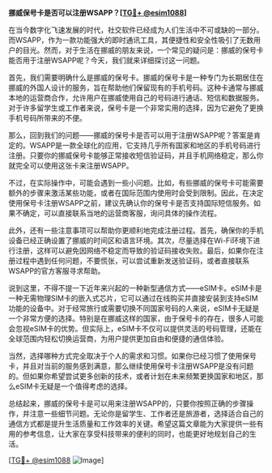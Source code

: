 **挪威保号卡是否可以注册WSAPP？[[TG💪+ @esim1088](https://t.me/s/esim1088)]**

在当今数字化飞速发展的时代，社交软件已经成为人们生活中不可或缺的一部分。而WSAPP，作为一款功能强大的即时通讯工具，其便捷性和安全性吸引了无数用户的目光。然而，对于生活在挪威的朋友来说，一个常见的疑问是：挪威的保号卡能否用于注册WSAPP呢？今天，我们就来详细探讨这一问题。

首先，我们需要明确什么是挪威的保号卡。挪威的保号卡是一种专门为长期居住在挪威的外国人设计的服务，旨在帮助他们保留现有的手机号码。这种卡通常与挪威本地的运营商合作，允许用户在挪威使用自己的号码进行通话、短信和数据服务。对于许多留学生或工作者来说，保号卡是一个非常实用的选择，因为它避免了更换手机号码所带来的不便。

那么，回到我们的问题——挪威的保号卡是否可以用于注册WSAPP呢？答案是肯定的。WSAPP是一款全球化的应用，它支持几乎所有国家和地区的手机号码进行注册。只要你的挪威保号卡能够正常接收短信验证码，并且手机网络稳定，那么你就完全可以使用这张卡来注册WSAPP。

不过，在实际操作中，可能会遇到一些小问题。比如，有些挪威的保号卡可能需要额外的步骤来激活某些功能，或者在国际范围内使用时会受到限制。因此，在决定使用保号卡注册WSAPP之前，建议先确认你的保号卡是否支持国际短信服务。如果不确定，可以直接联系当地的运营商客服，询问具体的操作流程。

此外，还有一些注意事项可以帮助你更顺利地完成注册过程。首先，确保你的手机设备已经正确设置了挪威的时间区和语言环境。其次，尽量选择在Wi-Fi环境下进行注册，这样可以避免因网络不稳定而导致的验证码接收失败。最后，如果你在注册过程中遇到任何问题，不要慌张，可以尝试重新发送验证码，或者直接联系WSAPP的官方客服寻求帮助。

说到这里，不得不提一下近年来兴起的一种新型通信方式——eSIM卡。eSIM卡是一种无需物理SIM卡的嵌入式芯片，它可以通过在线购买并直接安装到支持eSIM功能的设备中。对于经常旅行或需要切换不同国家号码的人来说，eSIM卡无疑是一个非常方便的选择。特别是在挪威这样的国家，由于保号卡的存在，很多人可能会忽视eSIM卡的优势。但实际上，eSIM卡不仅可以提供灵活的号码管理，还能在全球范围内轻松切换运营商，为用户提供更加自由和便捷的通信体验。

当然，选择哪种方式完全取决于个人的需求和习惯。如果你已经习惯了使用保号卡，并且对当前的服务感到满意，那么继续使用保号卡注册WSAPP是没有问题的。但如果你希望尝试更多创新的技术，或者计划在未来频繁更换国家和地区，那么eSIM卡无疑是一个值得考虑的选择。

总结起来，挪威的保号卡是可以用来注册WSAPP的，只要你按照正确的步骤操作，并注意一些细节问题。无论你是留学生、工作者还是旅游者，选择适合自己的通信方式都是提升生活质量和工作效率的关键。希望这篇文章能为大家提供一些有用的参考信息，让大家在享受科技带来的便利的同时，也能更好地规划自己的生活。

[[TG💪+ @esim1088](https://t.me/s/esim1088) ![Image](https://i.postimg.cc/4NQfJmqS/Snipaste-2025-05-13-00-14-12.png)]